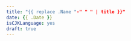 ```yaml
---
title: "{{ replace .Name "-" " " | title }}"
date: {{ .Date }}
isCJKLanguage: yes
draft: true
---
```


